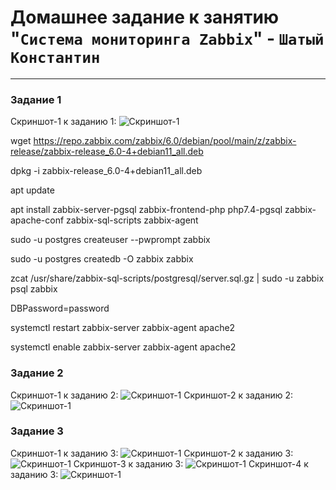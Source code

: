 # Домашнее задание к занятию "`Система мониторинга Zabbix`" - `Шатый Константин`


---

### Задание 1

Скриншот-1 к заданию 1:
![Скриншот-1](https://github.com/kshatyy/zabbix-dz1/blob/main/img/1-1.png)

 wget https://repo.zabbix.com/zabbix/6.0/debian/pool/main/z/zabbix-release/zabbix-release_6.0-4+debian11_all.deb
 
 dpkg -i zabbix-release_6.0-4+debian11_all.deb
 
 apt update
 
 apt install zabbix-server-pgsql zabbix-frontend-php php7.4-pgsql zabbix-apache-conf zabbix-sql-scripts zabbix-agent
 
 sudo -u postgres createuser --pwprompt zabbix
 
 sudo -u postgres createdb -O zabbix zabbix
 
 zcat /usr/share/zabbix-sql-scripts/postgresql/server.sql.gz | sudo -u zabbix psql zabbix
 
 DBPassword=password
 
 systemctl restart zabbix-server zabbix-agent apache2
 
 systemctl enable zabbix-server zabbix-agent apache2

### Задание 2

Скриншот-1 к заданию 2:
![Скриншот-1](https://github.com/kshatyy/dz2/blob/main/img/dz-2.png)
Скриншот-2 к заданию 2:
![Скриншот-1](https://github.com/kshatyy/dz2/blob/main/img/dz-2-1.png)

### Задание 3

Скриншот-1 к заданию 3:
![Скриншот-1](https://github.com/kshatyy/dz2/blob/main/img/dz3.png)
Скриншот-2 к заданию 3:
![Скриншот-1](https://github.com/kshatyy/dz2/blob/main/img/dz3-1.png)
Скриншот-3 к заданию 3:
![Скриншот-1](https://github.com/kshatyy/dz2/blob/main/img/dz3-2.png)
Скриншот-4 к заданию 3:
![Скриншот-1](https://github.com/kshatyy/dz2/blob/main/img/dz3-3.png)
